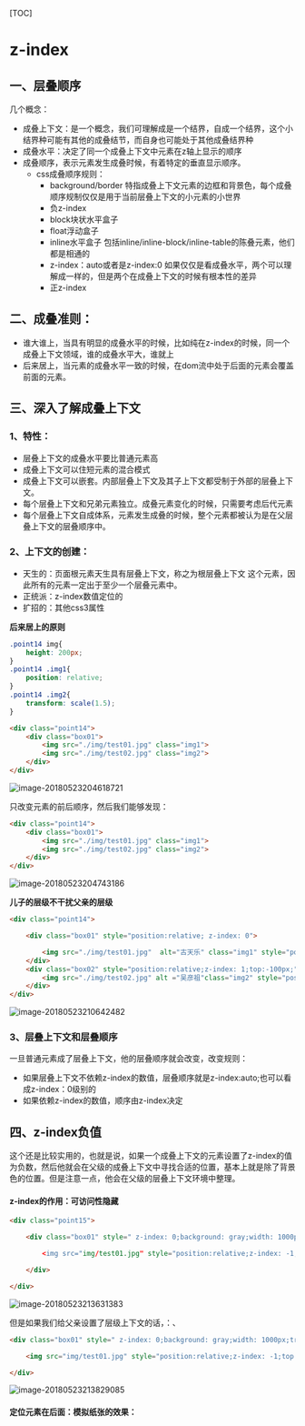 [TOC]

# z-index

## 一、层叠顺序

几个概念：

- 成叠上下文：是一个概念，我们可理解成是一个结界，自成一个结界，这个小结界种可能有其他的成叠结节，而自身也可能处于其他成叠结界种
- 成叠水平：决定了同一个成叠上下文中元素在z轴上显示的顺序
- 成叠顺序，表示元素发生成叠时候，有着特定的垂直显示顺序。
  - css成叠顺序规则：
    - background/border 特指成叠上下文元素的边框和背景色，每个成叠顺序规制仅仅是用于当前层叠上下文的小元素的小世界
    - 负z-index
    - block块状水平盒子
    - float浮动盒子
    - inline水平盒子 包括inline/inline-block/inline-table的陈叠元素，他们都是相通的
    - z-index：auto或者是z-index:0 如果仅仅是看成叠水平，两个可以理解成一样的，但是两个在成叠上下文的时候有根本性的差异
    - 正z-index

## 二、成叠准则：

- 谁大谁上，当具有明显的成叠水平的时候，比如纯在z-index的时候，同一个成叠上下文领域，谁的成叠水平大，谁就上
- 后来居上，当元素的成叠水平一致的时候，在dom流中处于后面的元素会覆盖前面的元素。

## 三、深入了解成叠上下文

 ### 1、特性：

- 层叠上下文的成叠水平要比普通元素高
- 成叠上下文可以住短元素的混合模式
- 成叠上下文可以嵌套。内部层叠上下文及其子上下文都受制于外部的层叠上下文。
- 每个层叠上下文和兄弟元素独立。成叠元素变化的时候，只需要考虑后代元素
- 每个层叠上下文自成体系，元素发生成叠的时候，整个元素都被认为是在父层叠上下文的层叠顺序中。

### 2、上下文的创建：

- 天生的：页面根元素天生具有层叠上下文，称之为根层叠上下文 <html>这个元素，因此所有的元素一定出于至少一个层叠元素中。
- 正统派：z-index数值定位的
- 扩招的：其他css3属性

**后来居上的原则**

```Css
.point14 img{
    height: 200px;
}
.point14 .img1{
    position: relative;
}
.point14 .img2{
    transform: scale(1.5);
}
```

```html
<div class="point14">
    <div class="box01">
        <img src="./img/test01.jpg" class="img1">
        <img src="./img/test02.jpg" class="img2">
    </div>
</div>
```

![image-20180523204618721](/var/folders/mw/5vvml0vn1bs6ycsmrm4tm2dm0000gn/T/abnerworks.Typora/image-20180523204618721.png)





只改变元素的前后顺序，然后我们能够发现：

```Html
<div class="point14">
    <div class="box01">
        <img src="./img/test01.jpg" class="img1">
        <img src="./img/test02.jpg" class="img2">
    </div>
</div>
```



![image-20180523204743186](/var/folders/mw/5vvml0vn1bs6ycsmrm4tm2dm0000gn/T/abnerworks.Typora/image-20180523204743186.png)



**儿子的层级不干扰父亲的层级**

```Html
<div class="point14">

    <div class="box01" style="position:relative; z-index: 0">

        <img src="./img/test01.jpg"  alt="古天乐" class="img1" style="position:relative;z-index: 2;">
    </div>
    <div class="box02" style="position:relative;z-index: 1;top:-100px;">
        <img src="./img/test02.jpg" alt ="吴彦祖"class="img2" style="position:relative;z-index: 1;">
    </div>
</div>
```

![image-20180523210642482](/var/folders/mw/5vvml0vn1bs6ycsmrm4tm2dm0000gn/T/abnerworks.Typora/image-20180523210642482.png)



### 3、层叠上下文和层叠顺序

一旦普通元素成了层叠上下文，他的层叠顺序就会改变，改变规则：

- 如果层叠上下文不依赖z-index的数值，层叠顺序就是z-index:auto;也可以看成z-index：0级别的
- 如果依赖z-index的数值，顺序由z-index决定

## 四、z-index负值

这个还是比较实用的，也就是说，如果一个成叠上下文的元素设置了z-index的值为负数，然后他就会在父级的成叠上下文中寻找合适的位置，基本上就是除了背景色的位置。但是注意一点，他会在父级的层叠上下文环境中整理。

#### z-index的作用：可访问性隐藏

```html
<div class="point15">

    <div class="box01" style=" z-index: 0;background: gray;width: 1000px;>

        <img src="img/test01.jpg" style="position:relative;z-index: -1;top: 100px;left: 40px;">

    </div>

</div>
```

 ![image-20180523213631383](/var/folders/mw/5vvml0vn1bs6ycsmrm4tm2dm0000gn/T/abnerworks.Typora/image-20180523213631383.png)

但是如果我们给父亲设置了层级上下文的话，：、

```html
<div class="box01" style=" z-index: 0;background: gray;width: 1000px;transform: scale(1)" >

    <img src="img/test01.jpg" style="position:relative;z-index: -1;top: 100px;left: 40px;">

</div>
```

![image-20180523213829085](/var/folders/mw/5vvml0vn1bs6ycsmrm4tm2dm0000gn/T/abnerworks.Typora/image-20180523213829085.png)

#### 定位元素在后面：模拟纸张的效果：



